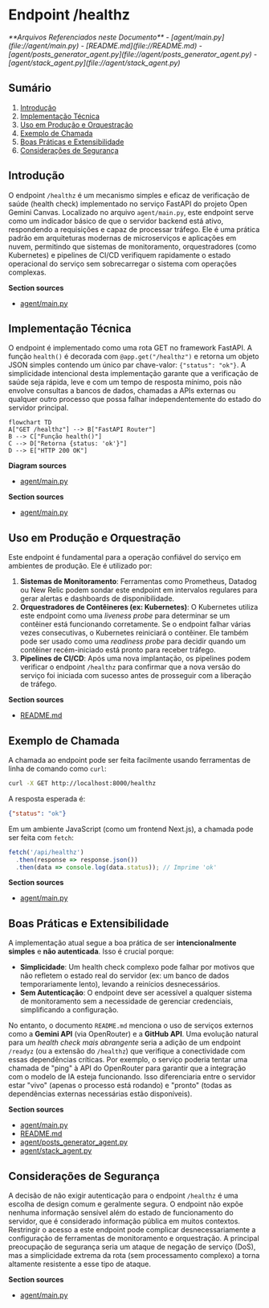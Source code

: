 # Endpoint /healthz

<cite>
**Arquivos Referenciados neste Documento**   
- [agent/main.py](file://agent/main.py)
- [README.md](file://README.md)
- [agent/posts_generator_agent.py](file://agent/posts_generator_agent.py)
- [agent/stack_agent.py](file://agent/stack_agent.py)
</cite>

## Sumário
1. [Introdução](#introdução)
2. [Implementação Técnica](#implementação-técnica)
3. [Uso em Produção e Orquestração](#uso-em-produção-e-orquestração)
4. [Exemplo de Chamada](#exemplo-de-chamada)
5. [Boas Práticas e Extensibilidade](#boas-práticas-e-extensibilidade)
6. [Considerações de Segurança](#considerações-de-segurança)

## Introdução

O endpoint `/healthz` é um mecanismo simples e eficaz de verificação de saúde (health check) implementado no serviço FastAPI do projeto Open Gemini Canvas. Localizado no arquivo `agent/main.py`, este endpoint serve como um indicador básico de que o servidor backend está ativo, respondendo a requisições e capaz de processar tráfego. Ele é uma prática padrão em arquiteturas modernas de microserviços e aplicações em nuvem, permitindo que sistemas de monitoramento, orquestradores (como Kubernetes) e pipelines de CI/CD verifiquem rapidamente o estado operacional do serviço sem sobrecarregar o sistema com operações complexas.

**Section sources**
- [agent/main.py](file://agent/main.py#L38-L40)

## Implementação Técnica

O endpoint é implementado como uma rota GET no framework FastAPI. A função `health()` é decorada com `@app.get("/healthz")` e retorna um objeto JSON simples contendo um único par chave-valor: `{"status": "ok"}`. A simplicidade intencional desta implementação garante que a verificação de saúde seja rápida, leve e com um tempo de resposta mínimo, pois não envolve consultas a bancos de dados, chamadas a APIs externas ou qualquer outro processo que possa falhar independentemente do estado do servidor principal.

```mermaid
flowchart TD
A["GET /healthz"] --> B["FastAPI Router"]
B --> C["Função health()"]
C --> D["Retorna {status: 'ok'}"]
D --> E["HTTP 200 OK"]
```

**Diagram sources**
- [agent/main.py](file://agent/main.py#L38-L40)

**Section sources**
- [agent/main.py](file://agent/main.py#L38-L40)

## Uso em Produção e Orquestração

Este endpoint é fundamental para a operação confiável do serviço em ambientes de produção. Ele é utilizado por:

1.  **Sistemas de Monitoramento**: Ferramentas como Prometheus, Datadog ou New Relic podem sondar este endpoint em intervalos regulares para gerar alertas e dashboards de disponibilidade.
2.  **Orquestradores de Contêineres (ex: Kubernetes)**: O Kubernetes utiliza este endpoint como uma *liveness probe* para determinar se um contêiner está funcionando corretamente. Se o endpoint falhar várias vezes consecutivas, o Kubernetes reiniciará o contêiner. Ele também pode ser usado como uma *readiness probe* para decidir quando um contêiner recém-iniciado está pronto para receber tráfego.
3.  **Pipelines de CI/CD**: Após uma nova implantação, os pipelines podem verificar o endpoint `/healthz` para confirmar que a nova versão do serviço foi iniciada com sucesso antes de prosseguir com a liberação de tráfego.

**Section sources**
- [README.md](file://README.md#L110-L160)

## Exemplo de Chamada

A chamada ao endpoint pode ser feita facilmente usando ferramentas de linha de comando como `curl`:

```bash
curl -X GET http://localhost:8000/healthz
```

A resposta esperada é:

```json
{"status": "ok"}
```

Em um ambiente JavaScript (como um frontend Next.js), a chamada pode ser feita com `fetch`:

```javascript
fetch('/api/healthz')
  .then(response => response.json())
  .then(data => console.log(data.status)); // Imprime 'ok'
```

**Section sources**
- [agent/main.py](file://agent/main.py#L38-L40)

## Boas Práticas e Extensibilidade

A implementação atual segue a boa prática de ser **intencionalmente simples** e **não autenticada**. Isso é crucial porque:

*   **Simplicidade**: Um health check complexo pode falhar por motivos que não refletem o estado real do servidor (ex: um banco de dados temporariamente lento), levando a reinícios desnecessários.
*   **Sem Autenticação**: O endpoint deve ser acessível a qualquer sistema de monitoramento sem a necessidade de gerenciar credenciais, simplificando a configuração.

No entanto, o documento `README.md` menciona o uso de serviços externos como a **Gemini API** (via OpenRouter) e a **GitHub API**. Uma evolução natural para um *health check mais abrangente* seria a adição de um endpoint `/readyz` (ou a extensão do `/healthz`) que verifique a conectividade com essas dependências críticas. Por exemplo, o serviço poderia tentar uma chamada de "ping" à API do OpenRouter para garantir que a integração com o modelo de IA esteja funcionando. Isso diferenciaria entre o servidor estar "vivo" (apenas o processo está rodando) e "pronto" (todas as dependências externas necessárias estão disponíveis).

**Section sources**
- [agent/main.py](file://agent/main.py#L38-L40)
- [README.md](file://README.md#L110-L160)
- [agent/posts_generator_agent.py](file://agent/posts_generator_agent.py#L1-L174)
- [agent/stack_agent.py](file://agent/stack_agent.py#L1-L505)

## Considerações de Segurança

A decisão de não exigir autenticação para o endpoint `/healthz` é uma escolha de design comum e geralmente segura. O endpoint não expõe nenhuma informação sensível além do estado de funcionamento do servidor, que é considerado informação pública em muitos contextos. Restringir o acesso a este endpoint pode complicar desnecessariamente a configuração de ferramentas de monitoramento e orquestração. A principal preocupação de segurança seria um ataque de negação de serviço (DoS), mas a simplicidade extrema da rota (sem processamento complexo) a torna altamente resistente a esse tipo de ataque.

**Section sources**
- [agent/main.py](file://agent/main.py#L38-L40)